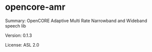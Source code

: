 #           opencore-amr
 
Summary:        OpenCORE Adaptive Multi Rate Narrowband and Wideband speech lib
 
Version:        0.1.3
 
License:        ASL 2.0
 

